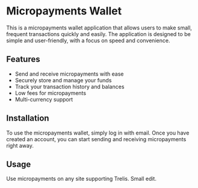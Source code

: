 # Micropayments Wallet

This is a micropayments wallet application that allows users to make small, frequent transactions quickly and easily. The application is designed to be simple and user-friendly, with a focus on speed and convenience.

## Features

- Send and receive micropayments with ease
- Securely store and manage your funds
- Track your transaction history and balances
- Low fees for micropayments
- Multi-currency support

## Installation

To use the micropayments wallet, simply log in with email. Once you have created an account, you can start sending and receiving micropayments right away.

## Usage

Use micropayments on any site supporting Trelis. Small edit.